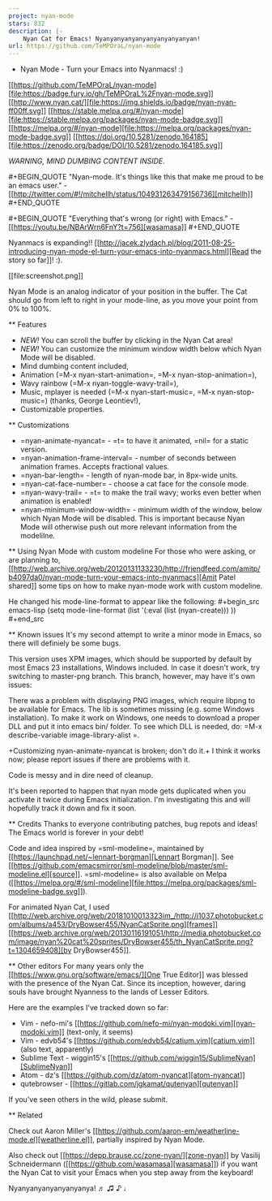 ```yaml
---
project: nyan-mode
stars: 832
description: |-
    Nyan Cat for Emacs! Nyanyanyanyanyanyanyanyanyan!
url: https://github.com/TeMPOraL/nyan-mode
---
```


* Nyan Mode - Turn your Emacs into Nyanmacs! :)

[[https://github.com/TeMPOraL/nyan-mode][file:https://badge.fury.io/gh/TeMPOraL%2Fnyan-mode.svg]]
[[http://www.nyan.cat/][file:https://img.shields.io/badge/nyan-nyan-ff00ff.svg]]
[[https://stable.melpa.org/#/nyan-mode][file:https://stable.melpa.org/packages/nyan-mode-badge.svg]]
[[https://melpa.org/#/nyan-mode][file:https://melpa.org/packages/nyan-mode-badge.svg]]
[[https://doi.org/10.5281/zenodo.164185][file:https://zenodo.org/badge/DOI/10.5281/zenodo.164185.svg]]

 *WARNING, MIND DUMBING CONTENT INSIDE.*

#+BEGIN_QUOTE
"Nyan-mode. It's things like this that make me proud to be an emacs user." - [[http://twitter.com/#!/mitchellh/status/104931263479156736][mitchellh]]
#+END_QUOTE

#+BEGIN_QUOTE
"Everything that's wrong (or right) with Emacs." - [[https://youtu.be/NBArWrn6FnY?t=756][wasamasa]]
#+END_QUOTE

Nyanmacs is expanding!! [[http://jacek.zlydach.pl/blog/2011-08-25-introducing-nyan-mode-el-turn-your-emacs-into-nyanmacs.html][Read the story so far]]! :).

[[file:screenshot.png]]

Nyan Mode is an analog indicator of your position in the buffer. The
Cat should go from left to right in your mode-line, as you move your
point from 0% to 100%.

** Features
   - *NEW!* You can scroll the buffer by clicking in the Nyan Cat area!
   - *NEW!* You can customize the minimum window width below which Nyan Mode will be disabled.
   - Mind dumbing content included,
   - Animation (=M-x nyan-start-animation=, =M-x nyan-stop-animation=),
   - Wavy rainbow (=M-x nyan-toggle-wavy-trail=),
   - Music, mplayer is needed (=M-x nyan-start-music=, =M-x nyan-stop-music=) (thanks, George Leontiev!),
   - Customizable properties.

** Customizations

   - =nyan-animate-nyancat= - =t= to have it animated, =nil= for a static version.
   - =nyan-animation-frame-interval= - number of seconds between animation frames. Accepts fractional values.
   - =nyan-bar-length= - length of nyan-mode bar, in 8px-wide units.
   - =nyan-cat-face-number= - choose a cat face for the console mode.
   - =nyan-wavy-trail= - =t= to make the trail wavy; works even better when animation is enabled!
   - =nyan-minimum-window-width= - minimum width of the window, below
     which Nyan Mode will be disabled. This is important because Nyan
     Mode will otherwise push out more relevant information from the
     modelilne.

** Using Nyan Mode with custom modeline
For those who were asking, or are planning to, [[http://web.archive.org/web/20120131133230/http://friendfeed.com/amitp/b4097da0/nyan-mode-turn-your-emacs-into-nyanmacs][Amit Patel shared]]
some tips on how to make nyan-mode work with custom modeline.

He changed his mode-line-format to appear like the following:
#+begin_src emacs-lisp
(setq mode-line-format
      (list
       '(:eval (list (nyan-create)))
       ))
#+end_src

** Known issues
It's my second attempt to write a minor mode in Emacs, so there will
definiely be some bugs.

This version uses XPM images, which should be supported by default by
most Emacs 23 installations, Windows included. In case it doesn't
work, try switching to master-png branch. This branch, however, may
have it's own issues:

There was a problem with displaying PNG images, which require libpng
to be available for Emacs. The lib is sometimes missing (e.g. some
Windows installation). To make it work on Windows, one needs to
download a proper DLL and put it into emacs bin/ folder. To see which
DLL is needed, do: =M-x describe-variable <ret> image-library-alist <ret>=.

+Customizing nyan-animate-nyancat is broken; don't do it.+
I think it works now; please report issues if there are problems with it.

Code is messy and in dire need of cleanup.

It's been reported to happen that nyan mode gets duplicated when you
activate it twice during Emacs initialization. I'm investigating this and
will hopefully track it down and fix it soon.

** Credits
Thanks to everyone contributing patches, bug repots and ideas! The Emacs world is forever in your debt!

Code and idea inspired by =sml-modeline=, maintained by [[https://launchpad.net/~lennart-borgman][Lennart Borgman]]. See [[https://github.com/emacsmirror/sml-modeline/blob/master/sml-modeline.el][source]].
=sml-modeline= is also available on Melpa ([[https://melpa.org/#/sml-modeline][file:https://melpa.org/packages/sml-modeline-badge.svg]]).

For animated Nyan Cat, I used [[http://web.archive.org/web/20181010013323im_/http://i1037.photobucket.com/albums/a453/DryBowser455/NyanCatSprite.png][frames]] [[https://web.archive.org/web/20130116191051/http://media.photobucket.com/image/nyan%20cat%20sprites/DryBowser455/th_NyanCatSprite.png?t=1304659408][by DryBowser455]].

** Other editors
For many years only the [[https://www.gnu.org/software/emacs/][One True Editor]] was blessed with the presence
of the Nyan Cat. Since its inception, however, daring souls have brought
Nyanness to the lands of Lesser Editors.

Here are the examples I've tracked down so far:

- Vim - nefo-mi's [[https://github.com/nefo-mi/nyan-modoki.vim][nyan-modoki.vim]] (text-only, it seems)
- Vim - edvb54's [[https://github.com/edvb54/catium.vim][catium.vim]] (also text, apparently)
- Sublime Text - wiggin15's [[https://github.com/wiggin15/SublimeNyan][SublimeNyan]]
- Atom - dz's [[https://github.com/dz/atom-nyancat][atom-nyancat]]
- qutebrowser - [[https://gitlab.com/jgkamat/qutenyan][qutenyan]]

If you've seen others in the wild, please submit.

** Related

Check out Aaron Miller's [[https://github.com/aaron-em/weatherline-mode.el][weatherline.el]], partially inspired by Nyan Mode.

Also check out [[https://depp.brause.cc/zone-nyan/][zone-nyan]] by Vasilij Schneidermann ([[https://github.com/wasamasa][wasamasa]]) if you want the Nyan
Cat to visit your Emacs when you step away from the keyboard!

Nyanyanyanyanyanyanya! ♬ ♫ ♪ ♩

